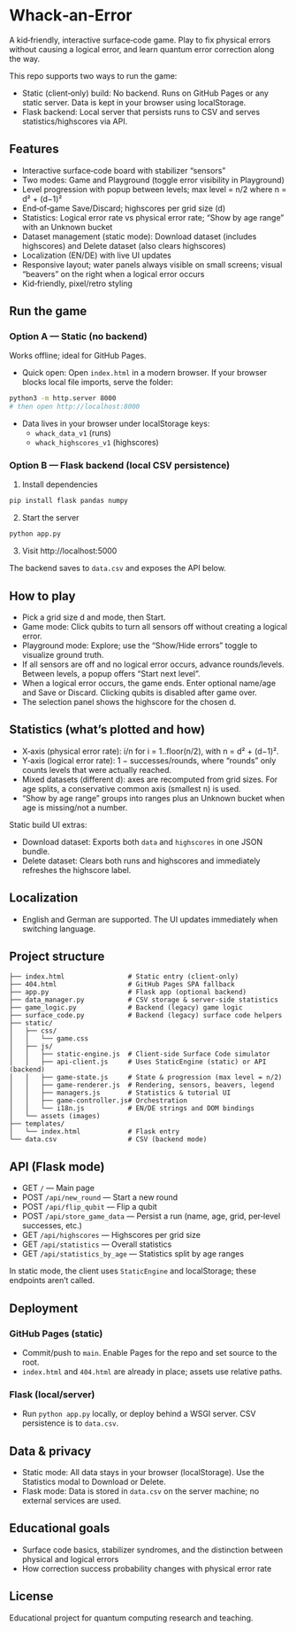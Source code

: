 # Whack‑an‑Error

A kid‑friendly, interactive surface‑code game. Play to fix physical errors without causing a logical error, and learn quantum error correction along the way.

This repo supports two ways to run the game:

- Static (client‑only) build: No backend. Runs on GitHub Pages or any static server. Data is kept in your browser using localStorage.
- Flask backend: Local server that persists runs to CSV and serves statistics/highscores via API.

## Features

- Interactive surface‑code board with stabilizer “sensors”
- Two modes: Game and Playground (toggle error visibility in Playground)
- Level progression with popup between levels; max level = n/2 where n = d² + (d−1)²
- End‑of‑game Save/Discard; highscores per grid size (d)
- Statistics: Logical error rate vs physical error rate; “Show by age range” with an Unknown bucket
- Dataset management (static mode): Download dataset (includes highscores) and Delete dataset (also clears highscores)
- Localization (EN/DE) with live UI updates
- Responsive layout; water panels always visible on small screens; visual “beavers” on the right when a logical error occurs
- Kid‑friendly, pixel/retro styling

## Run the game

### Option A — Static (no backend)

Works offline; ideal for GitHub Pages.

- Quick open: Open `index.html` in a modern browser. If your browser blocks local file imports, serve the folder:

```bash
python3 -m http.server 8000
# then open http://localhost:8000
```

- Data lives in your browser under localStorage keys:
   - `whack_data_v1` (runs)
   - `whack_highscores_v1` (highscores)

### Option B — Flask backend (local CSV persistence)

1) Install dependencies

```bash
pip install flask pandas numpy
```

2) Start the server

```bash
python app.py
```

3) Visit http://localhost:5000

The backend saves to `data.csv` and exposes the API below.

## How to play

- Pick a grid size d and mode, then Start.
- Game mode: Click qubits to turn all sensors off without creating a logical error.
- Playground mode: Explore; use the “Show/Hide errors” toggle to visualize ground truth.
- If all sensors are off and no logical error occurs, advance rounds/levels. Between levels, a popup offers “Start next level”.
- When a logical error occurs, the game ends. Enter optional name/age and Save or Discard. Clicking qubits is disabled after game over.
- The selection panel shows the highscore for the chosen d.

## Statistics (what’s plotted and how)

- X‑axis (physical error rate): i/n for i = 1..floor(n/2), with n = d² + (d−1)².
- Y‑axis (logical error rate): 1 − successes/rounds, where “rounds” only counts levels that were actually reached.
- Mixed datasets (different d): axes are recomputed from grid sizes. For age splits, a conservative common axis (smallest n) is used.
- “Show by age range” groups into ranges plus an Unknown bucket when age is missing/not a number.

Static build UI extras:
- Download dataset: Exports both `data` and `highscores` in one JSON bundle.
- Delete dataset: Clears both runs and highscores and immediately refreshes the highscore label.

## Localization

- English and German are supported. The UI updates immediately when switching language.

## Project structure

```
├── index.html                # Static entry (client‑only)
├── 404.html                  # GitHub Pages SPA fallback
├── app.py                    # Flask app (optional backend)
├── data_manager.py           # CSV storage & server‑side statistics
├── game_logic.py             # Backend (legacy) game logic
├── surface_code.py           # Backend (legacy) surface code helpers
├── static/
│   ├── css/
│   │   └── game.css
│   ├── js/
│   │   ├── static-engine.js  # Client‑side Surface Code simulator
│   │   ├── api-client.js     # Uses StaticEngine (static) or API (backend)
│   │   ├── game-state.js     # State & progression (max level = n/2)
│   │   ├── game-renderer.js  # Rendering, sensors, beavers, legend
│   │   ├── managers.js       # Statistics & tutorial UI
│   │   ├── game-controller.js# Orchestration
│   │   └── i18n.js           # EN/DE strings and DOM bindings
│   └── assets (images)
├── templates/
│   └── index.html            # Flask entry
└── data.csv                  # CSV (backend mode)
```

## API (Flask mode)

- GET `/` — Main page
- POST `/api/new_round` — Start a new round
- POST `/api/flip_qubit` — Flip a qubit
- POST `/api/store_game_data` — Persist a run (name, age, grid, per‑level successes, etc.)
- GET `/api/highscores` — Highscores per grid size
- GET `/api/statistics` — Overall statistics
- GET `/api/statistics_by_age` — Statistics split by age ranges

In static mode, the client uses `StaticEngine` and localStorage; these endpoints aren’t called.

## Deployment

### GitHub Pages (static)

- Commit/push to `main`. Enable Pages for the repo and set source to the root.
- `index.html` and `404.html` are already in place; assets use relative paths.

### Flask (local/server)

- Run `python app.py` locally, or deploy behind a WSGI server. CSV persistence is to `data.csv`.

## Data & privacy

- Static mode: All data stays in your browser (localStorage). Use the Statistics modal to Download or Delete.
- Flask mode: Data is stored in `data.csv` on the server machine; no external services are used.

## Educational goals

- Surface code basics, stabilizer syndromes, and the distinction between physical and logical errors
- How correction success probability changes with physical error rate

## License

Educational project for quantum computing research and teaching.
